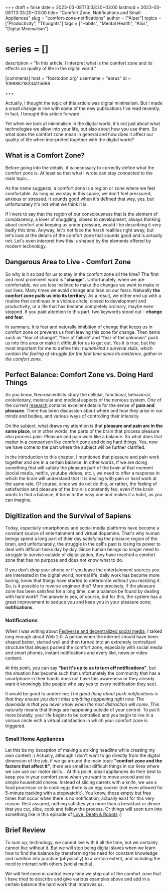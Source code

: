 +++
draft = false
date = 2023-03-08T13:33:20+03:00
lastmod = 2023-03-08T13:33:20+03:00
title= "Comfort Zone, Notifications and Small Appliances"
slug = "comfort-zone-notifications"
author = ["Alper"]
topics = ["Productivity", "Thoughts"]
tags = ["Habits", "Mental Health", "Kiss", "Digital Minimalism"]
# series = []
description = "In this article, I interpret what is the comfort zone and its effects on quality of life in the digital world."

[comments]
host = "fosstodon.org"
username = "eorus"
id = 109988718334115686

+++

Actually, I thought the topic of this article was digital minimalism. But I made a small change in line with some of the new publications I've read recently. In fact, I brought this article forward.

Yet when we look at minimalism in the digital world, it's not just about what technologies we allow into your life, but also about how you use them. So what does the comfort zone mean in general and how does it affect our quality of life when interpreted together with the digital world?

## What is a Comfort Zone?

Before going into the details, it is necessary to correctly define what the comfort zone is. At least so that what I wrote can stay connected to the main topic...

As the name suggests, a comfort zone is a region or zone where we feel comfortable. As long as we stay in this space, we don't feel pressured, anxious or stressed. It sounds good when it's defined that way, yes, but unfortunately it's not what we think it is.

If I were to say that the region of our consciousness that is the element of complacency, a lover of snuggling, closed to development, always thinking about comfort and keeping us under pressure, would I be describing it very badly this time. Anyway, let's not face the harsh realities right away, but let's look at the details of the comfort zone that sounds good and is actually not. Let's even interpret how this is shaped by the elements offered by modern technology.

## Dangerous Area to Live - Comfort Zone

So why is it so bad for us to stay in the comfort zone all the time? The first and most prominent word is **"change"**. Unfortunately, when we are comfortable, we are less inclined to make the changes we want to make in our lives. Many times we avoid change and lean on our fears. Naturally **the comfort zone pulls us into its territory**. As a result, we either end up with a routine that continues in a vicious circle, closed to development and productivity, or a life that has become completely ordinary, maybe even stopped. If you paid attention to this part, two keywords stood out - **change and fear**.

In summary, it is fear and naturally inhibition of change that keeps us in comfort zone or prevents us from leaving this zone for change. Then items such as "fear of change", "fear of failure" and "fear of the unknown" push us into this area or make it difficult for us to get out. Yes it is true, but the most important for me to define this; *humankind's survival skills, which contain the feeling of struggle for the first time since its existence, gather in the comfort zone*.

## Perfect Balance: Comfort Zone vs. Doing Hard Things

As you know, Neuroscientists study the cellular, functional, behavioral, evolutionary, molecular and medical aspects of the nervous system. One of the current [research](https://hubermanlab.com/how-to-control-your-sense-of-pain-and-pleasure/) contains excellent details for the sense of **pain and pleasure**. There has been discussion about where and how they arise in our minds and bodies, and various ways of controlling their intensity.

On the subject, what draws my attention is that **pleasure and pain are in the same place**, or in other words, the parts of the brain that process pleasure also process pain. Pleasure and pain work like a balance. So what does that matter in a comparison like comfort zone and [doing hard things](/en/posts/doing-hard-things). Yes, now we have come to the part where the subject will be further clarified.

In the introduction to this chapter, I mentioned that pleasure and pain work together and are in a certain balance. In other words, if we are doing something that will satisfy the pleasure part of the brain at that moment (social media, netflix, youtube videos, etc.), we need to offer a response in which the brain will understand that it is dealing with pain or hard work at the same rate. Of course, since we do not do this, or rather, the feeling of satisfaction and pleasure of the brain is constantly fed, even if the brain wants to find a balance, it turns to the easy one and makes it a habit, as you can imagine.

## Digitization and the Survival of Sapiens

Today, especially smartphones and social media platforms have become a constant source of entertainment and virtual dopamine. That's why human beings spend a long part of their day satisfying the pleasure region of the brain, and unfortunately, the struggle in the cell's past is losing its power to deal with difficult tasks day by day. Since human beings no longer need to struggle to survive outside of digitalization, they have reached a comfort zone that has no purpose and does not know what to do.


If you don't drop your phone or if you leave the entertainment sources you are interested in the digital world, normal life, daily work has become more boring, know that things have started to deteriorate without you realizing it. So, is it possible to reverse engineer this? More precisely, if the pleasure zone has been satisfied for a long time, can a balance be found by dealing with hard work? The answer is yes, of course, but for this, the system has a great improvement to seduce you and keep you in your pleasure zone; **notifications**.

### Notifications

When I was writing about [Fediverse and decentralized social media](/en/posts/fediverse), I talked long enough about Web 2.0. A period when the internet should have been shaped better, started well and then turned into an extremely centralized structure that always pushed the comfort zone, especially with social media and smart phones, instant notifications and every like, news or video content.

At this point, you can say **"but it's up to us to turn off notifications"**, but the situation has become such that unfortunately the community that has a smartphone in their hands does not have this awareness or they already want it knowingly (the people who say yes to every notification they see).

It would be good to underrline; *The good thing about push notifications is that they ensure you don't miss anything happening right now. The downside is that you never know when the next distraction will come.* This naturally means that things are happening outside of your control. To put it more brutally, your life begins to be controlled and you begin to live in a vicious circle with a virtual satisfaction in which your comfort zone is triggered.

### Small Home Appliances

Let this be my deception of making a striking headline while creating my own content :) Actually, although I don't want to go directly from the digital dimension of the job, if we go around the main topic **"comfort zone and the factors that affect it"**, there are small but difficult things in our lives where we can use our motor skills. . At this point, small appliances do their best to keep you in your comfort zone when you want to move around and do simple household chores. Instead of slicing carrots with a knife, we use a food processor or to cook eggs there is an egg cooker (not even allowed for 5-minute tracking with a stopwatch):). You know, those empty but free times that occur when there is no notification, actually exist for this very reason. Rest assured, nothing satisfies you more than a breakfast or dinner that you cut, slice, cook and follow the process. Or things will soon turn into something like in this episode of [Love, Death & Robots](https://www.imdb.com/title/tt14536130/?ref_=ttep_ep1) :)

## Brief Review

To sum up, technology, we cannot live with it all the time, but we certainly cannot live without it. But we will stop being digital slaves when we learn how to find the balance by transforming the need for constant knowledge and nutrition into practice (physically) to a certain extent, and including the need to interact with others (social media).

We will feel more in control every time we step out of the comfort zone that I have tried to describe and give various examples above and add in a certain balance the hard work that improves us.
